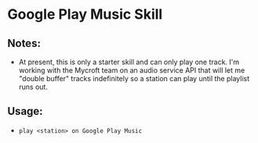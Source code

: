 # Google Play Music Skill

## Notes:
* At present, this is only a starter skill and can only play one track.
  I'm working with the Mycroft team on an audio service API that will let me
  "double buffer" tracks indefinitely so a station can play until the playlist
  runs out.

## Usage:
* `play <station> on Google Play Music`

